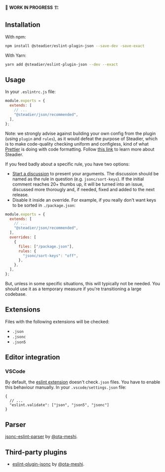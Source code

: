 🚧 **WORK IN PROGRESS** 🏗

## Installation

With npm:

```bash
npm install @steadier/eslint-plugin-json --save-dev -save-exact
```

With Yarn:

```bash
yarn add @steadier/eslint-plugin-json --dev --exact
```

## Usage

In your `.eslintrc.js` file:

```javascript
module.exports = {
  extends: [
    // ...
    "@steadier/json/recommended",
  ],
};
```

Note: we strongly advise against building your own config from the plugin (using `plugin` and `rules`), as it would defeat the purpose of Steadier, which is to make code-quality checking uniform and configless, kind of what [Prettier](https://prettier.io/) is doing with code formatting. Follow [this link](..) to learn more about Steadier.

If you feed badly about a specific rule, you have two options:

- [Start a discussion](https://github.com/theoavoyne/steadier/discussions) to present your arguments. The discussion should be named as the rule in question (e.g. `jsonc/sort-keys`). If the initial comment reaches 20+ thumbs up, it will be turned into an issue, discussed more thorougly and, if needed, fixed and added to the next release.
- Disable it inside an override. For example, if you really don't want keys to be sorted in `./package.json`:

```javascript
module.exports = {
  extends: [
    // ...
    "@steadier/json/recommended",
  ],
  overrides: [
    {
      files: ["/package.json"],
      rules: {
        "jsonc/sort-keys": "off",
      },
    },
  ],
};
```

But, unless in some specific situations, this will typically not be needed. You should use it as a temporary measure if you're transitioning a large codebase.

## Extensions

Files with the following extensions will be checked:

- `.json`
- `.jsonc`
- `.json5`

## Editor integration

### VSCode

By default, the [eslint extension](https://marketplace.visualstudio.com/items?itemName=dbaeumer.vscode-eslint) doesn't check`.json` files. You have to enable this behaviour manually. In your `.vscode/settings.json` file:

```jsonc
{
  // ...
  "eslint.validate": ["json", "json5", "jsonc"]
}
```

## Parser

[jsonc-eslint-parser](https://github.com/ota-meshi/jsonc-eslint-parser) by [@ota-meshi](https://github.com/ota-meshi).

## Third-party plugins

- [eslint-plugin-jsonc](https://github.com/ota-meshi/eslint-plugin-jsonc) by [@ota-meshi](https://github.com/ota-meshi).
